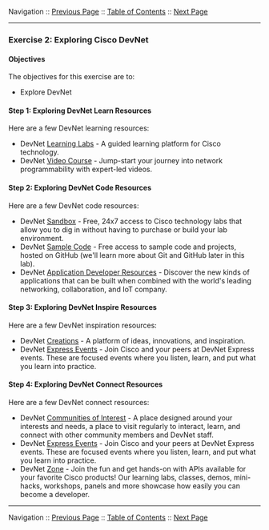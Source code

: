 Navigation :: [Previous Page](LTRDEV-1100-01a2-DevNet-Ex1.md) :: [Table of Contents](LTRDEV-1100-00-Intro.md#table-of-contents) :: [Next Page](LTRDEV-1100-02-Tools.md)

---

### Exercise 2: Exploring Cisco DevNet

#### Objectives

The objectives for this exercise are to:

* Explore DevNet

#### Step 1: Exploring DevNet Learn Resources

Here are a few DevNet learning resources:

* DevNet [Learning Labs](https://learninglabs.cisco.com/) - A guided learning platform for Cisco technology.
* DevNet [Video Course](https://developer.cisco.com/video/net-prog-basics/) - Jump-start your journey into network 
programmability with expert-led videos.

#### Step 2: Exploring DevNet Code Resources

Here are a few DevNet code resources:

* DevNet [Sandbox](https://developer.cisco.com/site/sandbox/) - Free, 24x7 access to Cisco technology labs that 
allow you to dig in without having to purchase or build your lab environment.
* DevNet [Sample Code](http://ciscodevnet.github.io/#/sample-code) - Free access to sample code and projects, hosted 
on GitHub (we'll learn more about Git and GitHub later in this lab).
* DevNet [Application Developer Resources](https://developer.cisco.com/appdev/) - Discover the new kinds of 
applications that can be built when combined with the world's leading networking, collaboration, and IoT company.

#### Step 3: Exploring DevNet Inspire Resources

Here are a few DevNet inspiration resources:

* DevNet [Creations](https://creations.devnetcloud.com/) - A platform of ideas, innovations, and inspiration.
* DevNet [Express Events](https://developer.cisco.com/site/devnet/events-contests/events/) - Join Cisco and your 
peers at DevNet Express events.  These are focused events where you listen, learn, and put what you learn into practice.

#### Step 4: Exploring DevNet Connect Resources

Here are a few DevNet connect resources:

* DevNet [Communities of Interest](https://developer.cisco.com/site/coi/) - A place designed around your interests 
and needs, a place to visit regularly to interact, learn, and connect with other community members and DevNet staff.
* DevNet [Express Events](https://developer.cisco.com/site/devnet/events-contests/events/) - Join Cisco and your 
peers at DevNet Express events.  These are focused events where you listen, learn, and put what you learn into practice.
* DevNet [Zone](https://www.ciscolive.com/us/activities/world-of-solutions/devnet-zone/) - Join the fun and get 
hands-on with APIs available for your favorite Cisco products!  Our learning labs, classes, demos, mini-hacks, 
workshops, panels and more showcase how easily you can become a developer.

---

Navigation :: [Previous Page](LTRDEV-1100-01a2-DevNet-Ex1.md) :: [Table of Contents](LTRDEV-1100-00-Intro.md#table-of-contents) :: [Next Page](LTRDEV-1100-02-Tools.md)
